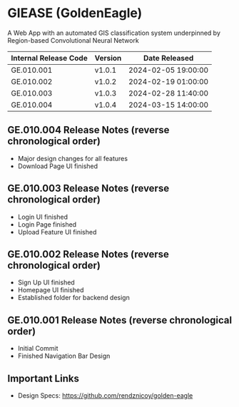 # GIEASE (GoldenEagle)
A Web App with an automated GIS classification system underpinned by Region-based Convolutional Neural Network

| Internal Release Code | Version      | Date Released |
|----------|------------|-------------------|
| GE.010.001     | v1.0.1       | 2024-02-05 19:00:00              |
| GE.010.002     | v1.0.2       | 2024-02-19 01:00:00              |
| GE.010.003     | v1.0.3       | 2024-02-28 11:40:00              |
| GE.010.004     | v1.0.4       | 2024-03-15 14:00:00              |


## GE.010.004 Release Notes (reverse chronological order)
* Major design changes for all features
* Download Page UI finished
  
## GE.010.003 Release Notes (reverse chronological order)
* Login UI finished
* Login Page finished
* Upload Feature UI finished

## GE.010.002 Release Notes (reverse chronological order)
* Sign Up UI finished
* Homepage UI finished
* Established folder for backend design

## GE.010.001 Release Notes (reverse chronological order)
* Initial Commit
* Finished Navigation Bar Design

## Important Links
* Design Specs: https://github.com/rendznicoy/golden-eagle
